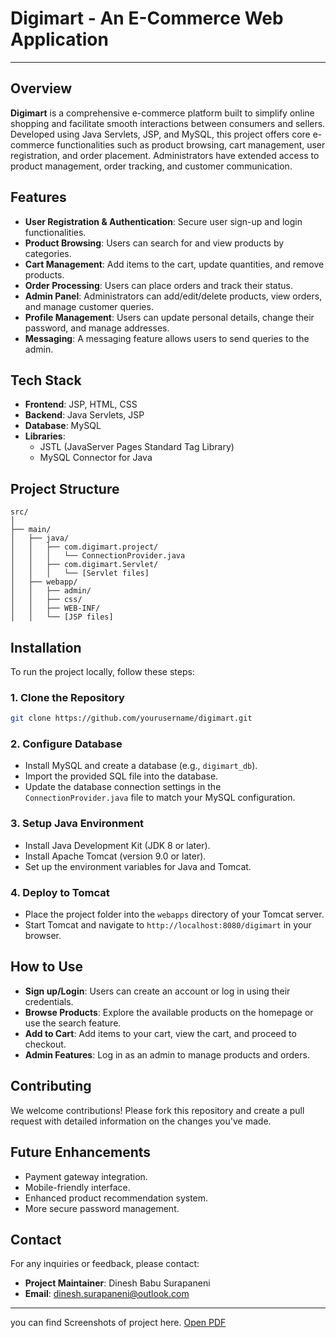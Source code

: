 
# **Digimart - An E-Commerce Web Application**

---

## **Overview**
**Digimart** is a comprehensive e-commerce platform built to simplify online shopping and facilitate smooth interactions between consumers and sellers. Developed using Java Servlets, JSP, and MySQL, this project offers core e-commerce functionalities such as product browsing, cart management, user registration, and order placement. Administrators have extended access to product management, order tracking, and customer communication.

## **Features**
- **User Registration & Authentication**: Secure user sign-up and login functionalities.
- **Product Browsing**: Users can search for and view products by categories.
- **Cart Management**: Add items to the cart, update quantities, and remove products.
- **Order Processing**: Users can place orders and track their status.
- **Admin Panel**: Administrators can add/edit/delete products, view orders, and manage customer queries.
- **Profile Management**: Users can update personal details, change their password, and manage addresses.
- **Messaging**: A messaging feature allows users to send queries to the admin.

## **Tech Stack**
- **Frontend**: JSP, HTML, CSS
- **Backend**: Java Servlets, JSP
- **Database**: MySQL
- **Libraries**:
  - JSTL (JavaServer Pages Standard Tag Library)
  - MySQL Connector for Java

## **Project Structure**
```
src/
│
├── main/
│   ├── java/
│   │   ├── com.digimart.project/
│   │   │   └── ConnectionProvider.java
│   │   ├── com.digimart.Servlet/
│   │   │   └── [Servlet files]
│   ├── webapp/
│   │   ├── admin/
│   │   ├── css/
│   │   ├── WEB-INF/
│   │   └── [JSP files]
```

## **Installation**
To run the project locally, follow these steps:

### 1. **Clone the Repository**
```bash
git clone https://github.com/yourusername/digimart.git
```

### 2. **Configure Database**
- Install MySQL and create a database (e.g., `digimart_db`).
- Import the provided SQL file into the database.
- Update the database connection settings in the `ConnectionProvider.java` file to match your MySQL configuration.

### 3. **Setup Java Environment**
- Install Java Development Kit (JDK 8 or later).
- Install Apache Tomcat (version 9.0 or later).
- Set up the environment variables for Java and Tomcat.

### 4. **Deploy to Tomcat**
- Place the project folder into the `webapps` directory of your Tomcat server.
- Start Tomcat and navigate to `http://localhost:8080/digimart` in your browser.

## **How to Use**
- **Sign up/Login**: Users can create an account or log in using their credentials.
- **Browse Products**: Explore the available products on the homepage or use the search feature.
- **Add to Cart**: Add items to your cart, view the cart, and proceed to checkout.
- **Admin Features**: Log in as an admin to manage products and orders.

## **Contributing**
We welcome contributions! Please fork this repository and create a pull request with detailed information on the changes you've made.

## **Future Enhancements**
- Payment gateway integration.
- Mobile-friendly interface.
- Enhanced product recommendation system.
- More secure password management.


## **Contact**
For any inquiries or feedback, please contact:  
- **Project Maintainer**: Dinesh Babu Surapaneni 
- **Email**: dinesh.surapaneni@outlook.com
---

you can find Screenshots of project here.
[Open PDF](https://github.com/Dineshbabu290904/DigiMart/blob/master/Capstone_Output.pdf)

